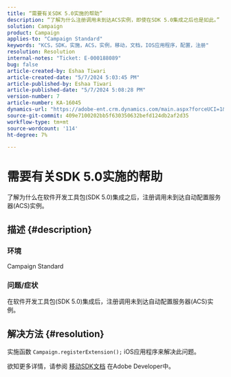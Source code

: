 ```yaml
---
title: “需要有关SDK 5.0实施的帮助”
description: “了解为什么注册调用未到达ACS实例，即使在SDK 5.0集成之后也是如此。”
solution: Campaign
product: Campaign
applies-to: "Campaign Standard"
keywords: "KCS，SDK，实施，ACS，实例，移动，文档，IOS应用程序，配置，注册"
resolution: Resolution
internal-notes: "Ticket: E-000188089"
bug: false
article-created-by: Eshaa Tiwari
article-created-date: "5/7/2024 5:03:45 PM"
article-published-by: Eshaa Tiwari
article-published-date: "5/7/2024 5:08:28 PM"
version-number: 7
article-number: KA-16045
dynamics-url: "https://adobe-ent.crm.dynamics.com/main.aspx?forceUCI=1&pagetype=entityrecord&etn=knowledgearticle&id=3919cbc0-930c-ef11-9f8a-6045bd006793"
source-git-commit: 409e7100202bb5f630350632befd124db2af2d35
workflow-type: tm+mt
source-wordcount: '114'
ht-degree: 7%

---
```


# 需要有关SDK 5.0实施的帮助


了解为什么在软件开发工具包(SDK 5.0)集成之后，注册调用未到达自动配置服务器(ACS)实例。

## 描述 {#description}


### <b>环境</b>

Campaign Standard

### <b>问题/症状</b>

在软件开发工具包(SDK 5.0)集成后，注册调用未到达自动配置服务器(ACS)实例。


## 解决方法 {#resolution}


实施函数 `Campaign.registerExtension();` iOS应用程序来解决此问题。

欲知更多详情，请参阅 [移动SDK文档](https://developer.adobe.com/client-sdks/documentation/) 在Adobe Developer中。
